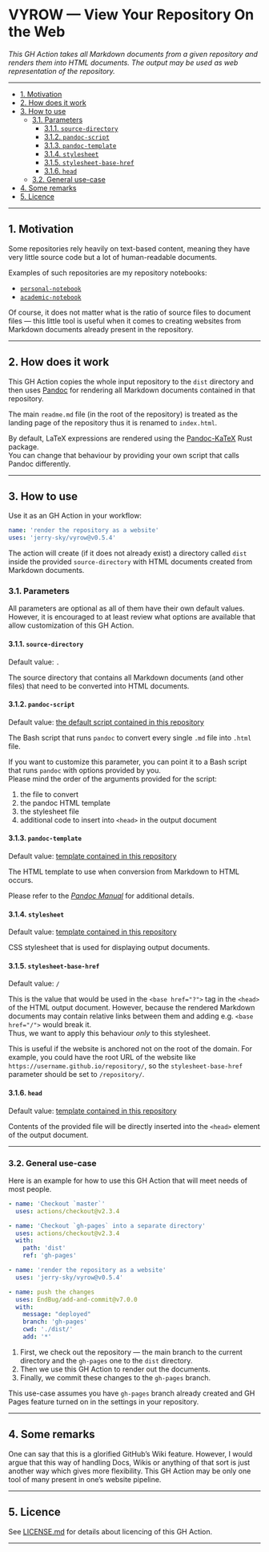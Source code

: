 # VYROW — View Your Repository On the Web

*This GH Action takes all Markdown documents from a given repository and renders them into HTML documents. The output may be used as web representation of the repository.*

---

- [1. Motivation](#1-motivation)
- [2. How does it work](#2-how-does-it-work)
- [3. How to use](#3-how-to-use)
    - [3.1. Parameters](#31-parameters)
        - [3.1.1. `source-directory`](#311-source-directory)
        - [3.1.2. `pandoc-script`](#312-pandoc-script)
        - [3.1.3. `pandoc-template`](#313-pandoc-template)
        - [3.1.4. `stylesheet`](#314-stylesheet)
        - [3.1.5. `stylesheet-base-href`](#315-stylesheet-base-href)
        - [3.1.6. `head`](#316-head)
    - [3.2. General use-case](#32-general-use-case)
- [4. Some remarks](#4-some-remarks)
- [5. Licence](#5-licence)

---

## 1. Motivation

Some repositories rely heavily on text-based content, meaning they have very little source code but a lot of human-readable documents.

Examples of such repositories are my repository notebooks:

- [`personal-notebook`](https://personal.jerry-sky.me)
- [`academic-notebook`](https://academic.jerry-sky.me)

Of course, it does not matter what is the ratio of source files to document files — this little tool is useful when it comes to creating websites from Markdown documents already present in the repository.

---

## 2. How does it work

This GH Action copies the whole input repository to the `dist` directory and then uses [Pandoc](https://pandoc.org/) for rendering all Markdown documents contained in that repository.

The main `readme.md` file (in the root of the repository) is treated as the landing page of the repository thus it is renamed to `index.html`.

By default, LaTeX expressions are rendered using the [Pandoc-KaTeX](https://github.com/xu-cheng/pandoc-katex) Rust package.\
You can change that behaviour by providing your own script that calls Pandoc differently.

---

## 3. How to use

Use it as an GH Action in your workflow:

```yml
name: 'render the repository as a website'
uses: 'jerry-sky/vyrow@v0.5.4'
```

The action will create (if it does not already exist) a directory called `dist` inside the provided `source-directory` with HTML documents created from Markdown documents.

### 3.1. Parameters

All parameters are optional as all of them have their own default values.\
However, it is encouraged to at least review what options are available that allow customization of this GH Action.

#### 3.1.1. `source-directory`

Default value: `.`

The source directory that contains all Markdown documents (and other files) that need to be converted into HTML documents.

#### 3.1.2. `pandoc-script`

Default value: [the default script contained in this repository](pandoc.sh)

The Bash script that runs `pandoc` to convert every single `.md` file into `.html` file.

If you want to customize this parameter, you can point it to a Bash script that runs `pandoc` with options provided by you.\
Please mind the order of the arguments provided for the script:
1. the file to convert
2. the pandoc HTML template
3. the stylesheet file
4. additional code to insert into `<head>` in the output document

#### 3.1.3. `pandoc-template`

Default value: [template contained in this repository](template/pandoc-template.html)

The HTML template to use when conversion from Markdown to HTML occurs.

Please refer to the [*Pandoc Manual*](https://pandoc.org/MANUAL.html#templates) for additional details.

#### 3.1.4. `stylesheet`

Default value: [template contained in this repository](template/style.css)

CSS stylesheet that is used for displaying output documents.

#### 3.1.5. `stylesheet-base-href`

Default value: `/`

This is the value that would be used in the `<base href="?">` tag in the `<head>` of the HTML output document. However, because the rendered Markdown documents may contain relative links between them and adding e.g. `<base href="/">` would break it.\
Thus, we want to apply this behaviour *only* to this stylesheet.

This is useful if the website is anchored not on the root of the domain. For example, you could have the root URL of the website like `https://username.github.io/repository/`, so the `stylesheet-base-href` parameter should be set to `/repository/`.

#### 3.1.6. `head`

Default value: [template contained in this repository](template/head.html)

Contents of the provided file will be directly inserted into the `<head>` element of the output document.

---

### 3.2. General use-case

Here is an example for how to use this GH Action that will meet needs of most people.

```yml
- name: 'Checkout `master`'
  uses: actions/checkout@v2.3.4

- name: 'Checkout `gh-pages` into a separate directory'
  uses: actions/checkout@v2.3.4
  with:
    path: 'dist'
    ref: 'gh-pages'

- name: 'render the repository as a website'
  uses: 'jerry-sky/vyrow@v0.5.4'

- name: push the changes
  uses: EndBug/add-and-commit@v7.0.0
  with:
    message: "deployed"
    branch: 'gh-pages'
    cwd: './dist/'
    add: '*'

```

1. First, we check out the repository — the main branch to the current directory and the `gh-pages` one to the `dist` directory.
2. Then we use this GH Action to render out the documents.
3. Finally, we commit these changes to the `gh-pages` branch.

This use-case assumes you have `gh-pages` branch already created and GH Pages feature turned on in the settings in your repository.

---

## 4. Some remarks

One can say that this is a glorified GitHub’s Wiki feature. However, I would argue that this way of handling Docs, Wikis or anything of that sort is just another way which gives more flexibility. This GH Action may be only one tool of many present in one’s website pipeline.

---

## 5. Licence

See [LICENSE.md](LICENSE.md) for details about licencing of this GH Action.

---
